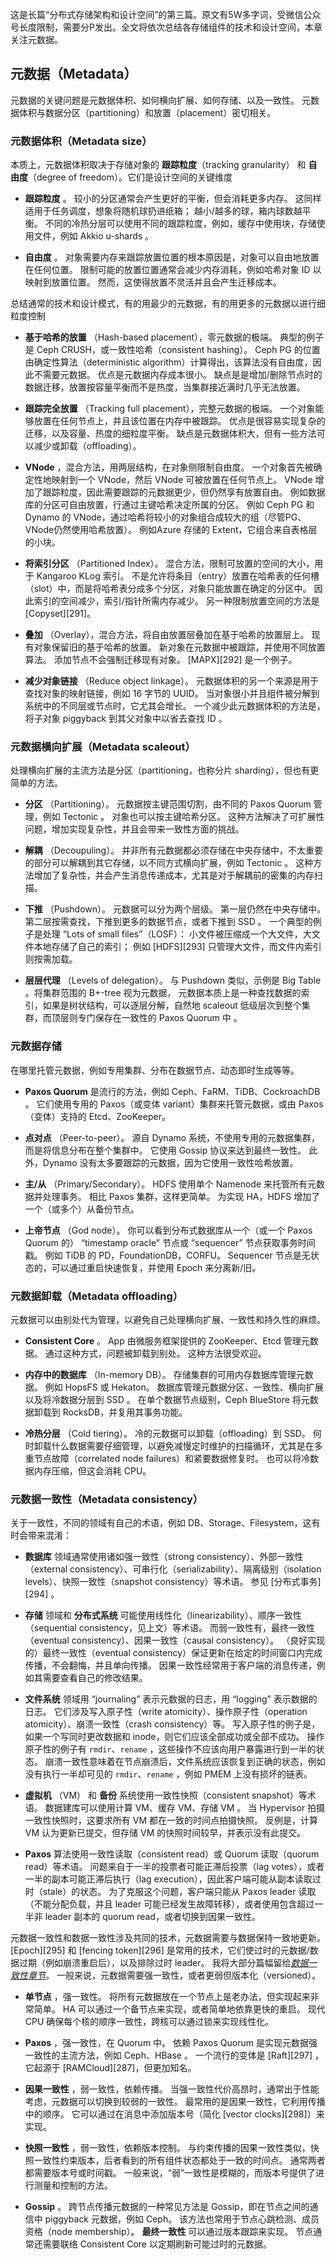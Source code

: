 这是长篇“分布式存储架构和设计空间”的第三篇。原文有5W多字词，受微信公众号长度限制，需要分P发出。全文将依次总结各存储组件的技术和设计空间，本章关注元数据。

## 元数据（Metadata）

元数据的关键问题是元数据体积、如何横向扩展、如何存储、以及一致性。 元数据体积与数据分区（partitioning）和放置（placement）密切相关。

### 元数据体积（Metadata size）

本质上，元数据体积取决于存储对象的 __跟踪粒度__（tracking granularity） 和 __自由度__（degree of freedom）。它们是设计空间的关键维度

   * __跟踪粒度__ 。 较小的分区通常会产生更好的平衡，但会消耗更多内存。 这同样适用于任务调度，想象将随机球扔进纸箱； 越小/越多的球，箱内球数越平衡。 不同的冷热分层可以使用不同的跟踪粒度，例如，缓存中使用块，存储使用文件，例如 Akkio u-shards 。

   * __自由度__ 。 对象需要内存来跟踪放置位置的根本原因是，对象可以自由地放置在任何位置。 限制可能的放置位置通常会减少内存消耗，例如哈希对象 ID 以映射到放置位置。 然而，这使得放置不灵活并且会产生迁移成本。

总结通常的技术和设计模式，有的用最少的元数据，有的用更多的元数据以进行细粒度控制

   * __基于哈希的放置__ （Hash-based placement），零元数据的极端。 典型的例子是 Ceph CRUSH，或一致性哈希（consistent hashing）。 Ceph PG 的位置由确定性算法（deterministic algorithm）计算得出，该算法没有自由度，因此不需要元数据。 优点是元数据内存成本很小。 缺点是是增加/删除节点时的数据迁移，放置按容量平衡而不是热度，当集群接近满时几乎无法放置。

   * __跟踪完全放置__ （Tracking full placement），完整元数据的极端。 一个对象能够放置在任何节点上，并且该位置在内存中被跟踪。 优点是很容易实现复杂的迁移，以及容量、热度的细粒度平衡。 缺点是元数据体积大，但有一些方法可以减少或卸载（offloading）。

   * __VNode__ ，混合方法，用两层结构，在对象侧限制自由度。 一个对象首先被确定性地映射到一个 VNode，然后 VNode 可被放置在任何节点上。 VNode 增加了跟踪粒度，因此需要跟踪的元数据更少，但仍然享有放置自由。 例如数据库的分区可自由放置，行通过主键哈希决定所属的分区。 例如 Ceph PG 和 Dynamo 的 VNode，通过哈希将较小的对象组合成较大的组（尽管PG、VNode仍然使用哈希放置）。 例如Azure 存储的 Extent，它组合来自表格层的小块。

   * __将索引分区__ （Partitioned Index）。 混合方法，限制可放置的空间的大小，用于 Kangaroo KLog 索引。 不是允许将条目（entry）放置在哈希表的任何槽（slot）中，而是将哈希表分成多个分区，对象只能放置在确定的分区中。 因此索引的空间减少，索引/指针所需内存减少。 另一种限制放置空间的方法是 [Copyset][291]。

   * __叠加__ （Overlay），混合方法，将自由放置层叠加在基于哈希的放置层上。 现有对象保留旧的基于哈希的放置。 新对象在元数据中被跟踪，并使用不同放置算法。 添加节点不会强制迁移现有对象。 [MAPX][292] 是一个例子。

   * __减少对象链接__ （Reduce object linkage）。 元数据体积的另一个来源是用于查找对象的映射链接，例如 16 字节的 UUID。 当对象很小并且组件被分解到系统中的不同层或节点时，它尤其会增长。 一个减少此元数据体积的方法是，将子对象 piggyback 到其父对象中以省去查找 ID 。

### 元数据横向扩展（Metadata scaleout）

处理横向扩展的主流方法是分区（partitioning，也称分片 sharding），但也有更简单的方法。

   * __分区__ （Partitioning）。 元数据按主键范围切割，由不同的 Paxos Quorum 管理，例如 Tectonic 。 对象也可以按主键哈希分区。 这种方法解决了可扩展性问题，增加实现复杂性，并且会带来一致性方面的挑战。

   * __解耦__ （Decoupuling）。 并非所有元数据都必须存储在中央存储中，不太重要的部分可以解耦到其它存储，以不同方式横向扩展，例如 Tectonic 。 这种方法增加了复杂性，并会产生消息传递成本，尤其是对于解耦前的密集的内存扫描。

   * __下推__ （Pushdown）。 元数据可以分为两个层级。 第一层仍然在中央存储中。 第二层按需查找，下推到更多的数据节点，或者下推到 SSD 。 一个典型的例子是处理 “Lots of small files”（LOSF）： 小文件被压缩成一个大文件，大文件本地存储了自己的索引； 例如 [HDFS][293] 只管理大文件，而文件内索引则按需加载。

   * __层层代理__ （Levels of delegation）。 与 Pushdown 类似，示例是 Big Table 。将集群范围的 B+-tree 视为元数据， 元数据本质上是一种查找数据的索引，如果是树状结构，可以逐层分解，自然地 scaleout 低级层次到整个集群，而顶层则专门保存在一致性的 Paxos Quorum 中 。

### 元数据存储

在哪里托管元数据，例如专用集群、分布在数据节点、动态即时生成等等。

   * __Paxos Quorum__ 是流行的方法，例如 Ceph、FaRM、TiDB、CockroachDB 。 它们使用专用的 Paxos（或变体 variant）集群来托管元数据，或由 Paxos（变体）支持的 Etcd、ZooKeeper。

   * __点对点__ （Peer-to-peer）。 源自 Dynamo 系统，不使用专用的元数据集群，而是将信息分布在整个集群中。 它使用 Gossip 协议来达到最终一致性。 此外，Dynamo 没有太多要跟踪的元数据，因为它使用一致性哈希放置。

   * __主/从__ （Primary/Secondary）。 HDFS 使用单个 Namenode 来托管所有元数据并处理事务。 相比 Paxos 集群，这样更简单。 为实现 HA，HDFS 增加了一个（或多个）从备份节点。

   * __上帝节点__ （God node）。 你可以看到分布式数据库从一个（或一个 Paxos Quorum 的） “timestamp oracle” 节点或 “sequencer” 节点获取事务时间戳。 例如 TiDB 的 PD，FoundationDB，CORFU。 Sequencer 节点是无状态的，可以通过重启快速恢复，并使用 Epoch 来分离新/旧。

### 元数据卸载（Metadata offloading）

元数据可以由别处代为管理，以避免自己处理横向扩展、一致性和持久性的麻烦。

   * __Consistent Core__ 。 App 由微服务框架提供的 ZooKeeper、Etcd 管理元数据。 通过这种方式，问题被卸载到别处。 这种方法很受欢迎。

   * __内存中的数据库__ （In-memory DB）。 存储集群的可用内存数据库管理元数据。 例如 HopsFS 或 Hekaton。 数据库管理元数据分区、一致性、横向扩展以及将冷数据分层到 SSD 。 在单个数据节点级别，Ceph BlueStore 将元数据卸载到 RocksDB，并复用其事务功能。

   * __冷热分层__ （Cold tiering）。 冷的元数据可以卸载（offloading）到 SSD。 何时卸载什么数据需要仔细管理，以避免减慢定时维护的扫描循环，尤其是在多重节点故障（correlated node failures）和紧要数据修复时。 也可以将冷数据内存压缩，但这会消耗 CPU。

### 元数据一致性（Metadata consistency）

关于一致性，不同的领域有自己的术语，例如 DB、Storage、Filesystem，这有时会带来混淆：

   * __数据库__ 领域通常使用诸如强一致性（strong consistency）、外部一致性（external consistency）、可串行化（serializability）、隔离级别（isolation levels）、快照一致性（snapshot consistency）等术语。 参见 [分布式事务][294] 。

   * __存储__ 领域和 __分布式系统__ 可能使用线性化（linearizability）、顺序一致性（sequential consistency，见上文）等术语。 而弱一致性有，最终一致性（eventual consistency）、因果一致性（causal consistency）。 （良好实现的）最终一致性（eventual consistency）保证更新在给定的时间窗口内完成传播，不会翻悔，并且单向传播。 因果一致性经常用于客户端的消息传递，例如其需要查看自己的修改结果。

   * __文件系统__ 领域用 “journaling” 表示元数据的日志，用 “logging” 表示数据的日志。 它们涉及写入原子性（write atomicity）、操作原子性（operation atomicity）、崩溃一致性（crash consistency）等。 写入原子性的例子是，如果一个写同时更改数据和 inode，则它们应该全部成功或全部不成功。 操作原子性的例子有 `rmdir`、`rename` ，这些操作不应该向用户暴露进行到一半的状态。 崩溃一致性意味着在节点崩溃后，文件系统应该恢复到正确的状态，例如没有执行一半却可见的 `rmdir`、`rename` ，例如 PMEM 上没有损坏的链表。

   * __虚拟机__ （VM） 和 __备份__ 系统使用一致性快照（consistent snapshot）等术语。 数据建库可以使用计算 VM、缓存 VM、存储 VM 。 当 Hypervisor 拍摄一致性快照时，这要求所有 VM 都在一致的时间点拍摄快照。 反例是，计算 VM 认为更新已提交，但存储 VM 的快照时间较早，并表示没有此提交。

   * __Paxos__ 算法使用一致性读取（consistent read）或 Quorum 读取（quorum read）等术语。 问题来自于一半的投票者可能正滞后投票（lag votes），或者一半的副本可能正滞后执行（lag execution），因此客户端可能从副本读取过时（stale）的状态。 为了克服这个问题，客户端只能从 Paxos leader 读取（不能分配负载，并且 leader 可能已经发生故障转移），或者使用包含超过一半非 leader 副本的 quorum read，或者切换到因果一致性。

元数据一致性和数据一致性涉及共同的技术，元数据需要与数据保持一致地更新。 [Epoch][295] 和 [fencing token][296] 是常用的技术，它们使过时的元数据/数据过期（例如崩溃重启后），以及排除过时 leader。 我将大部分篇幅留给[_数据一致性章节_](.)。 一般来说，元数据需要强一致性，或者更弱但版本化（versioned）。

   * __单节点__ ，强一致性。 将所有元数据放在一个节点上是老办法，但实现起来非常简单。 HA 可以通过一个备节点来实现，或者简单地依靠更快的重启。 现代 CPU 确保每个核的顺序一致性，跨核可以通过锁来实现线性化。

   * __Paxos__ ，强一致性，在 Quorum 中。 依赖 Paxos Quorum 是实现元数据强一致性的主流方法，例如 Ceph、HBase 。 一个流行的变体是 [Raft][297] ，它起源于 [RAMCloud][287]，但更加知名。

   * __因果一致性__ ，弱一致性，依赖传播。 当强一致性代价高昂时，通常出于性能考虑，元数据可以切换到较弱的一致性。 最常用的是因果一致性，它利用传播中的顺序。 它可以通过在消息中添加版本号（简化 [vector clocks][298]）来实现。

   * __快照一致性__ ，弱一致性，依赖版本控制。 与约束传播的因果一致性类似，快照一致性约束版本，后者看到的所有组件状态都处于一致的时间点。 通常两者都需要版本号或时间戳。 一般来说，“弱”一致性是模糊的，而版本号提供了进行测量和控制的方法。

   * __Gossip__ 。 跨节点传播元数据的一种常见方法是 Gossip，即在节点之间的通信中 piggyback 元数据，例如 Ceph。 该方法也常用于节点心跳检测、成员资格（node membership）。 __最终一致性__ 可以通过版本跟踪来实现。 节点通常还需要联络 Consistent Core 以定期刷新可能过时的元数据。

